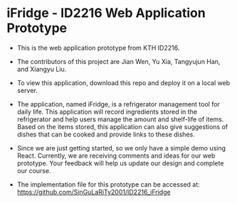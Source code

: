 # iFridge - ID2216 Web Application Prototype

- This is the web application prototype from KTH ID2216.

- The contributors of this project are Jian Wen, Yu Xia, Tangyujun Han, and Xiangyu Liu.

- To view this application, download this repo and deploy it on a local web server.

- The application, named iFridge, is a refrigerator management tool for daily life. This application will record ingredients stored in the refrigerator and help users manage the amount and shelf-life of items. Based on the items stored, this application can also give suggestions of dishes that can be cooked and provide links to these dishes. 

- Since we are just getting started, so we only have a simple demo using React. Currently, we are receiving comments and ideas for our web prototype. Your feedback will help us update our design and complete our course.

- The implementation file for this prototype can be accessed at: https://github.com/SinGuLaRiTy2001/ID2216_iFridge

